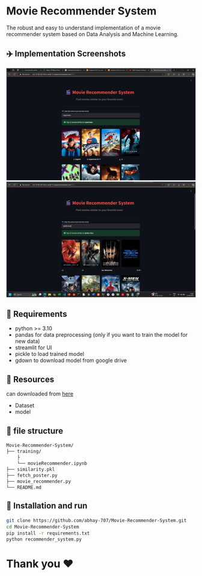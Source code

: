 # Movie Recommender System

The robust and easy to understand implementation of a movie recommender system based on Data Analysis and Machine Learning.

## ✈️ Implementation Screenshots

![spider-man](images/superman.png)    
![superman](images/spider-man.png)

## 🔧 Requirements
- python >= 3.10
- pandas  for data preprocessing (only if you want to train the model for new data)
- streamlit  for UI    
- pickle  to load trained model
- gdown  to download model from google drive

## 📝 Resources
can downloaded from [here](https://drive.google.com/drive/folders/1U9wF20PpQdm7ysW0zilhWfiGVQ9pUYcn?usp=sharing)
- Dataset
- model

## 📂 file structure
```
Movie-Recommender-System/
├── training/
    ├
    └── movieRecommender.ipynb
├── similarity.pkl
├── fetch_poster.py
├── movie_recommender.py
└── README.md
```


## 🚀 Installation and run

```bash
git clone https://github.com/abhay-707/Movie-Recommender-System.git
cd Movie-Recommender-System
pip install -r requirements.txt
python recommender_system.py
```

# Thank you ❤️
